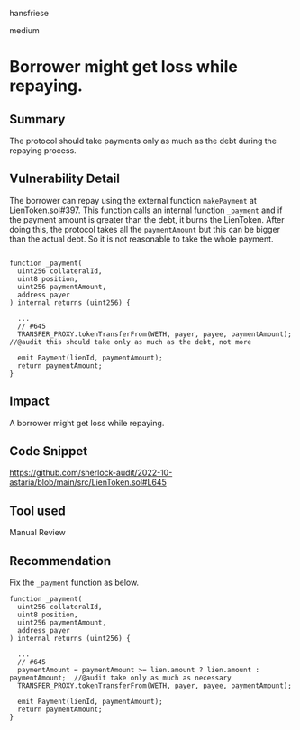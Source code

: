 hansfriese

medium

# Borrower might get loss while repaying.

## Summary

The protocol should take payments only as much as the debt during the repaying process.

## Vulnerability Detail

The borrower can repay using the external function `makePayment` at LienToken.sol#397.
This function calls an internal function `_payment` and if the payment amount is greater than the debt, it burns the LienToken.
After doing this, the protocol takes all the `paymentAmount` but this can be bigger than the actual debt.
So it is not reasonable to take the whole payment.

```solidity

function _payment(
  uint256 collateralId,
  uint8 position,
  uint256 paymentAmount,
  address payer
) internal returns (uint256) {

  ...
  // #645
  TRANSFER_PROXY.tokenTransferFrom(WETH, payer, payee, paymentAmount); //@audit this should take only as much as the debt, not more

  emit Payment(lienId, paymentAmount);
  return paymentAmount;
}

```

## Impact

A borrower might get loss while repaying.

## Code Snippet

https://github.com/sherlock-audit/2022-10-astaria/blob/main/src/LienToken.sol#L645

## Tool used

Manual Review

## Recommendation

Fix the `_payment` function as below.

```solidity
function _payment(
  uint256 collateralId,
  uint8 position,
  uint256 paymentAmount,
  address payer
) internal returns (uint256) {

  ...
  // #645
  paymentAmount = paymentAmount >= lien.amount ? lien.amount : paymentAmount;  //@audit take only as much as necessary
  TRANSFER_PROXY.tokenTransferFrom(WETH, payer, payee, paymentAmount);

  emit Payment(lienId, paymentAmount);
  return paymentAmount;
}

```